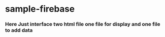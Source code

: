 # sample-firebase
### Here Just interface two html file one file for display and one file to add data
